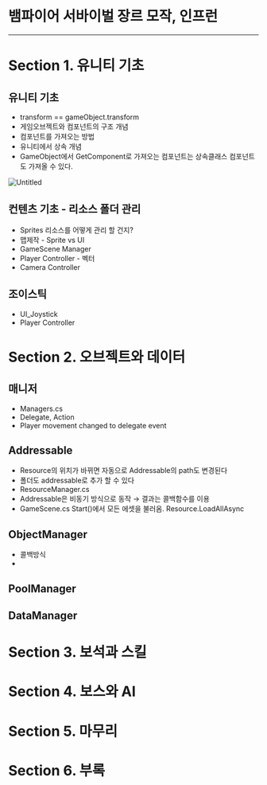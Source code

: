 # 뱀파이어 서바이벌 장르 모작, 인프런

---

# Section 1. 유니티 기초

## 유니티 기초

- transform == gameObject.transform
- 게임오브젝트와 컴포넌트의 구조 개념
- 컴포넌트를 가져오는 방법
- 유니티에서 상속 개념
- GameObject에서 GetComponent로 가져오는 컴포넌트는 상속클래스 컴포넌트도 가져올 수 있다.

![Untitled](%E1%84%87%E1%85%A2%E1%86%B7%E1%84%91%E1%85%A1%E1%84%8B%E1%85%B5%E1%84%8B%E1%85%A5%20%E1%84%89%E1%85%A5%E1%84%87%E1%85%A1%E1%84%8B%E1%85%B5%E1%84%87%E1%85%A5%E1%86%AF%20%E1%84%8C%E1%85%A1%E1%86%BC%E1%84%85%E1%85%B3%20%E1%84%86%E1%85%A9%E1%84%8C%E1%85%A1%E1%86%A8,%20%E1%84%8B%E1%85%B5%E1%86%AB%E1%84%91%E1%85%B3%E1%84%85%E1%85%A5%E1%86%AB%206c3bd9bdebf0425c99924b9b700cd76f/Untitled.png)

## 컨텐츠 기초 - 리소스 폴더 관리

- Sprites 리소스를 어떻게 관리 할 건지?
- 맵제작 - Sprite vs UI
- GameScene Manager
- Player Controller - 벡터
- Camera Controller

## 조이스틱

- UI_Joystick
- Player Controller

# Section 2. 오브젝트와 데이터

## 매니저

- Managers.cs
- Delegate, Action
- Player movement changed to delegate event

## Addressable

- Resource의 위치가 바뀌면 자동으로 Addressable의 path도 변경된다
- 폴더도 addressable로 추가 할 수 있다
- ResourceManager.cs
- Addressable은 비동기 방식으로 동작 → 결과는 콜백함수를 이용
- GameScene.cs Start()에서 모든 에셋을 불러옴. Resource.LoadAllAsync

## ObjectManager

- 콜백방식
- 

## PoolManager

## DataManager

# Section 3. 보석과 스킬

# Section 4. 보스와 AI

# Section 5. 마무리

# Section 6. 부록